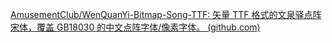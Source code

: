 [AmusementClub/WenQuanYi-Bitmap-Song-TTF: 矢量 TTF 格式的文泉驿点阵宋体，覆盖 GB18030 的中文点阵字体/像素字体。 (github.com)](https://github.com/AmusementClub/WenQuanYi-Bitmap-Song-TTF)